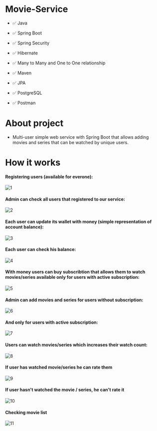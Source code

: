 # Movie-Service

- ✅ Java 

- ✅ Spring Boot

- ✅ Spring Security

- ✅ Hibernate

- ✅ Many to Many and One to One relationship

- ✅ Maven

- ✅ JPA

- ✅ PostgreSQL

- ✅ Postman


# About project

- Multi-user simple web service with Spring Boot that allows adding movies and series that can be watched by unique users.

# How it works
#### Registering users (available for everone):
![1](https://user-images.githubusercontent.com/73798054/206538664-5487c6e9-6e95-4f8a-9dab-f966d0781cf8.png)

#### Admin can check all users that registered to our service:
![2](https://user-images.githubusercontent.com/73798054/206538920-9475e730-17e0-4631-a82a-84cda6a9a4c4.png)

#### Each user can update its wallet with money (simple representation of account balance):
![3](https://user-images.githubusercontent.com/73798054/206539539-12d535ab-a31c-4912-a223-5a064489c706.png)

#### Each user can check his balance:
![4](https://user-images.githubusercontent.com/73798054/206540069-0445d6e3-7d7b-441e-b7e9-3073e14a96a7.png)

#### With money users can buy subscribtion that allows them to watch movies/series available only for users with active subscription:
![5](https://user-images.githubusercontent.com/73798054/206540649-ed752611-946e-4356-9b11-47b006764261.png)

#### Admin can add movies and series for users without subscription:
![6](https://user-images.githubusercontent.com/73798054/206540916-423bbb0a-e706-481f-a506-f7e57463445a.png)

#### And only for users with active subscription:
![7](https://user-images.githubusercontent.com/73798054/206541142-79ccb2bf-777e-4037-bce8-284950629e7e.png)

#### Users can watch movies/series which increases their watch count:
![8](https://user-images.githubusercontent.com/73798054/206541325-3d0e7f48-ba3a-4d0b-92b7-e3c6837d89f6.png)

#### If user has watched movie/series he can rate them
![9](https://user-images.githubusercontent.com/73798054/206541352-f84c4ebe-a93f-464c-b338-9237cbc94ff4.png)

#### If user hasn't watched the movie / series, he can't rate it
![10](https://user-images.githubusercontent.com/73798054/206542931-a48d226d-83be-4d52-9baa-ee5ea11aa796.png)

#### Checking movie list
![11](https://user-images.githubusercontent.com/73798054/206543126-a98563eb-1e37-4c3b-aaca-626319a47fab.png)





